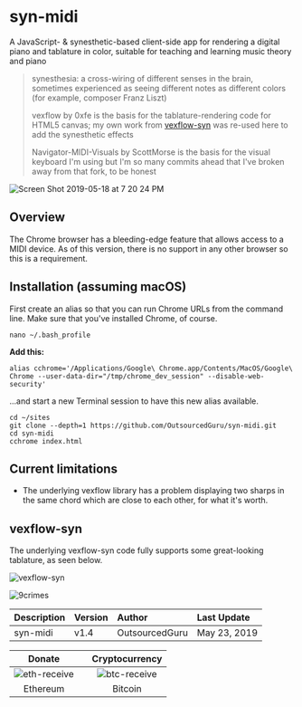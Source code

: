 # syn-midi
A JavaScript- & synesthetic-based client-side app for rendering a digital piano and tablature in color, suitable for teaching and learning music theory and piano

> synesthesia: a cross-wiring of different senses in the brain, sometimes experienced as seeing different notes as different colors (for example, composer Franz Liszt)
>
> vexflow by 0xfe is the basis for the tablature-rendering code for HTML5 canvas; my own work from [vexflow-syn](https://github.com/OutsourcedGuru/vexflow-syn) was re-used here to add the synesthetic effects
>  
> Navigator-MIDI-Visuals by ScottMorse is the basis for the visual keyboard I'm using but I'm so many commits ahead that I've broken away from that fork, to be honest

![Screen Shot 2019-05-18 at 7 20 24 PM](https://user-images.githubusercontent.com/15971213/57977024-322dc000-79a3-11e9-829b-d49ce4d731ef.png)

## Overview
The Chrome browser has a bleeding-edge feature that allows access to a MIDI device. As of this version, there is no support in any other browser so this is a requirement.

## Installation (assuming macOS)
First create an alias so that you can run Chrome URLs from the command line. Make sure that you've installed Chrome, of course.

```
nano ~/.bash_profile
```

**Add this:**
```
alias cchrome='/Applications/Google\ Chrome.app/Contents/MacOS/Google\ Chrome --user-data-dir="/tmp/chrome_dev_session" --disable-web-security'
```
...and start a new Terminal session to have this new alias available.

```
cd ~/sites
git clone --depth=1 https://github.com/OutsourcedGuru/syn-midi.git
cd syn-midi
cchrome index.html
```

## Current limitations
* The underlying vexflow library has a problem displaying two sharps in the same chord which are close to each other, for what it's worth.

## vexflow-syn
The underlying vexflow-syn code fully supports some great-looking tablature, as seen below.

![vexflow-syn](https://user-images.githubusercontent.com/15971213/57977034-77ea8880-79a3-11e9-843b-a6ff22824d03.png)

![9crimes](https://user-images.githubusercontent.com/15971213/57977042-ad8f7180-79a3-11e9-9d0b-f80662dd0231.png)

|Description|Version|Author|Last Update|
|:---|:---|:---|:---|
|syn-midi|v1.4|OutsourcedGuru|May 23, 2019|

|Donate||Cryptocurrency|
|:-----:|---|:--------:|
| ![eth-receive](https://user-images.githubusercontent.com/15971213/40564950-932d4d10-601f-11e8-90f0-459f8b32f01c.png) || ![btc-receive](https://user-images.githubusercontent.com/15971213/40564971-a2826002-601f-11e8-8d5e-eeb35ab53300.png) |
|Ethereum||Bitcoin|
